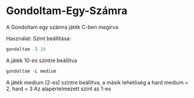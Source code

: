 Gondoltam-Egy-Számra
====================

A Gondoltam egy számra játék C-ben megírva

Használat: 
Szint beállítása:
```objective-c
gondoltam -l 10
```
A játék 10-es szintre beállítva
```objective-c
gondoltam -L medium
```
A játék medium (2-es) szintre beállítva, a másik lehetőség a hard
medium = 2, hard = 3
Az alapértelmezett szint az 1-es